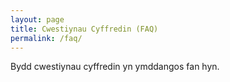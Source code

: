 ```yaml
---
layout: page
title: Cwestiynau Cyffredin (FAQ)
permalink: /faq/
---
```


Bydd cwestiynau cyffredin yn ymddangos fan hyn.